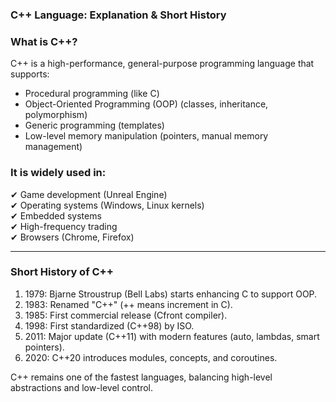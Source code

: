 ### C++ Language: Explanation & Short History  

### What is C++?  
C++ is a high-performance, general-purpose programming language that supports:  
- Procedural programming (like C)  
- Object-Oriented Programming (OOP) (classes, inheritance, polymorphism)  
- Generic programming (templates)  
- Low-level memory manipulation (pointers, manual memory management)  

### It is widely used in:  
✔ Game development (Unreal Engine)  
✔ Operating systems (Windows, Linux kernels)  
✔ Embedded systems  
✔ High-frequency trading  
✔ Browsers (Chrome, Firefox)  

---  

### Short History of C++  
1. 1979: Bjarne Stroustrup (Bell Labs) starts enhancing C to support OOP.  
2. 1983: Renamed "C++" (++ means increment in C).  
3. 1985: First commercial release (Cfront compiler).  
4. 1998: First standardized (C++98) by ISO.  
5. 2011: Major update (C++11) with modern features (auto, lambdas, smart pointers).  
6. 2020: C++20 introduces modules, concepts, and coroutines.  

C++ remains one of the fastest languages, balancing high-level abstractions and low-level control.  

